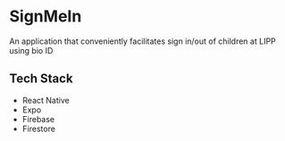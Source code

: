 # SignMeIn

An application that conveniently facilitates sign in/out of children at LIPP using bio ID

## Tech Stack

- React Native
- Expo
- Firebase
- Firestore
